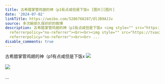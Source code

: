 ```yaml
---
title: 古希腊掌管鸡翅的神（p1有点咸但是下饭x [图片][图片]
date: '2024-07-02'
linkTitle: https://weibo.com/5286768287/OlJB9AJJv
source: 多次婉拒久保织织的微博
description: 古希腊掌管鸡翅的神（p1有点咸但是下饭x <img style="" src="https://tvax2.sinaimg.cn/large/005LMJWfgy1hra0io785nj30u00u0gua.jpg"
  referrerpolicy="no-referrer"><br><br><img style="" src="https://tvax3.sinaimg.cn/large/005LMJWfgy1hra0iougpbj30rc0rc44o.jpg"
  referrerpolicy="no-referrer"><br><br> ...
disable_comments: true
---
```

古希腊掌管鸡翅的神（p1有点咸但是下饭x <img style="" src="https://tvax2.sinaimg.cn/large/005LMJWfgy1hra0io785nj30u00u0gua.jpg" referrerpolicy="no-referrer"><br><br><img style="" src="https://tvax3.sinaimg.cn/large/005LMJWfgy1hra0iougpbj30rc0rc44o.jpg" referrerpolicy="no-referrer"><br><br> ...